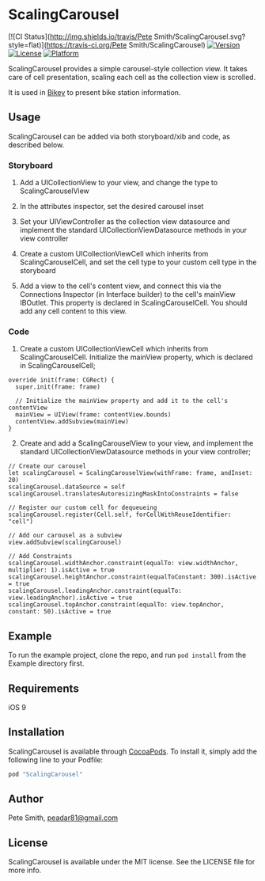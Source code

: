 # ScalingCarousel

[![CI Status](http://img.shields.io/travis/Pete Smith/ScalingCarousel.svg?style=flat)](https://travis-ci.org/Pete Smith/ScalingCarousel)
[![Version](https://img.shields.io/cocoapods/v/ScalingCarousel.svg?style=flat)](http://cocoapods.org/pods/ScalingCarousel)
[![License](https://img.shields.io/cocoapods/l/ScalingCarousel.svg?style=flat)](http://cocoapods.org/pods/ScalingCarousel)
[![Platform](https://img.shields.io/cocoapods/p/ScalingCarousel.svg?style=flat)](http://cocoapods.org/pods/ScalingCarousel)

ScalingCarousel provides a simple carousel-style collection view.
It takes care of cell presentation, scaling each cell as the collection view is scrolled.

It is used in [Bikey](https://itunes.apple.com/ie/app/bikey/id1048962300?mt=8) to present bike station information.

## Usage

ScalingCarousel can be added via both storyboard/xib and code, as described below.

### Storyboard

1. Add a UICollectionView to your view, and change the type to ScalingCarouselView

2. In the attributes inspector, set the desired carousel inset

3. Set your UIViewController as the collection view datasource and implement the standard UICollectionViewDatasource methods in your view controller

4. Create a custom UICollectionViewCell which inherits from ScalingCarouselCell, and set the cell type to your custom cell type in the storyboard

5. Add a view to the cell's content view, and connect this via the Connections Inspector (in Interface builder) to the cell's mainView IBOutlet.
This property is declared in ScalingCarouselCell. You should add any cell content to this view.

### Code

1. Create a custom UICollectionViewCell which inherits from ScalingCarouselCell. Initialize the mainView property, which is declared in ScalingCarouselCell;

```
override init(frame: CGRect) {
  super.init(frame: frame)

  // Initialize the mainView property and add it to the cell's contentView
  mainView = UIView(frame: contentView.bounds)
  contentView.addSubview(mainView)
}
```

2. Create and add a ScalingCarouselView to your view, and implement the standard UICollectionViewDatasource methods in your view controller;

```
// Create our carousel
let scalingCarousel = ScalingCarouselView(withFrame: frame, andInset: 20)
scalingCarousel.dataSource = self
scalingCarousel.translatesAutoresizingMaskIntoConstraints = false

// Register our custom cell for dequeueing
scalingCarousel.register(Cell.self, forCellWithReuseIdentifier: "cell")

// Add our carousel as a subview        
view.addSubview(scalingCarousel)

// Add Constraints
scalingCarousel.widthAnchor.constraint(equalTo: view.widthAnchor, multiplier: 1).isActive = true
scalingCarousel.heightAnchor.constraint(equalToConstant: 300).isActive = true
scalingCarousel.leadingAnchor.constraint(equalTo: view.leadingAnchor).isActive = true
scalingCarousel.topAnchor.constraint(equalTo: view.topAnchor, constant: 50).isActive = true
```

## Example

To run the example project, clone the repo, and run `pod install` from the Example directory first.

## Requirements

iOS 9

## Installation

ScalingCarousel is available through [CocoaPods](http://cocoapods.org). To install
it, simply add the following line to your Podfile:

```ruby
pod "ScalingCarousel"
```

## Author

Pete Smith, peadar81@gmail.com

## License

ScalingCarousel is available under the MIT license. See the LICENSE file for more info.
